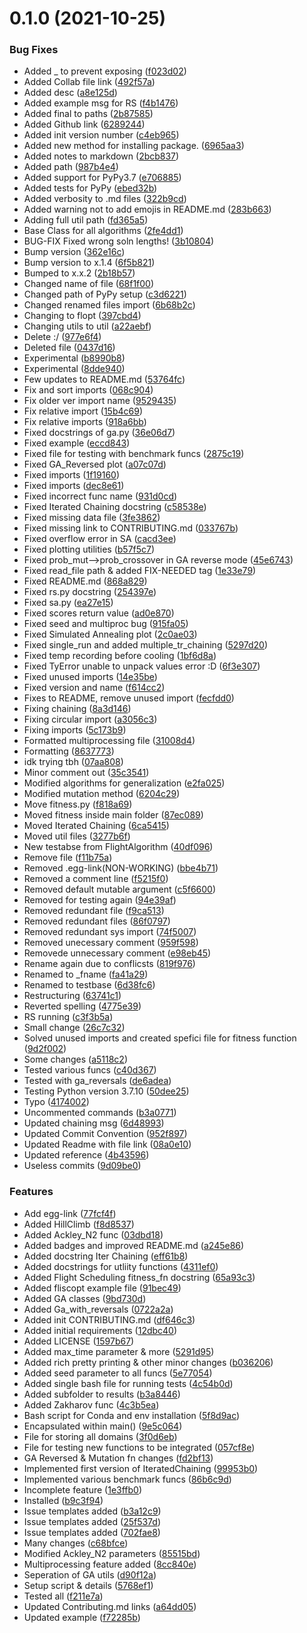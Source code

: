 # 0.1.0 (2021-10-25)


### Bug Fixes

* Added _ to prevent exposing ([f023d02](https://github.com/Agrover112/fliscopt/commit/f023d0269cf647a673cc914ab17d6fc1cfbef91b))
* Added Collab file link ([492f57a](https://github.com/Agrover112/fliscopt/commit/492f57a44bff29f4d694cfee0da199721478ea98))
* Added desc ([a8e125d](https://github.com/Agrover112/fliscopt/commit/a8e125d93613e67ad6918b65e814e99656d9229d))
* Added example msg for RS ([f4b1476](https://github.com/Agrover112/fliscopt/commit/f4b1476a8ffc82e43e27b364bc390afd8587fef4))
* Added final to paths ([2b87585](https://github.com/Agrover112/fliscopt/commit/2b875855390c90b1baabe091c5a05116c042b642))
* Added Github link ([6289244](https://github.com/Agrover112/fliscopt/commit/62892443a3fe4cc0c17749a0a8c4eec9323ce0b3))
* Added init version number ([c4eb965](https://github.com/Agrover112/fliscopt/commit/c4eb965919703519a5e3f742d7ffdea25768ea38))
* Added new method for installing package. ([6965aa3](https://github.com/Agrover112/fliscopt/commit/6965aa375462039e94c79863aa1f2c00b74bcab5))
* Added notes to markdown ([2bcb837](https://github.com/Agrover112/fliscopt/commit/2bcb8376ef06cb9951c6607b5cd21da1db2cdb3c))
* Added path ([987b4e4](https://github.com/Agrover112/fliscopt/commit/987b4e401e436357a4ca265b08b514fff64dadaa))
* Added support for PyPy3.7 ([e706885](https://github.com/Agrover112/fliscopt/commit/e706885f412ca5fe9bc8928c45a6ea54d7fbe839))
* Added tests for PyPy ([ebed32b](https://github.com/Agrover112/fliscopt/commit/ebed32b949238e7eeb269115937d9c39aa3acff4))
* Added verbosity to .md files ([322b9cd](https://github.com/Agrover112/fliscopt/commit/322b9cd7b9649af0c787a1855511cc8eccf1c67c))
* Added warning not to add emojis in README.md ([283b663](https://github.com/Agrover112/fliscopt/commit/283b663088c28fddcc90938199801cb11d092602))
* Adding full util path ([fd365a5](https://github.com/Agrover112/fliscopt/commit/fd365a55119cebcf4993543e810e5d72ef949666))
* Base Class for all algorithms ([2fe4dd1](https://github.com/Agrover112/fliscopt/commit/2fe4dd1339bb50deb166fc5751ed1c067e1ef0fa))
* BUG-FIX Fixed wrong soln lengths! ([3b10804](https://github.com/Agrover112/fliscopt/commit/3b10804c622a4ed72583ac865bca86545c0aad12))
* Bump version ([362e16c](https://github.com/Agrover112/fliscopt/commit/362e16c86ec260c94d1f142180e82a743b44e8d5))
* Bump version to x.1.4 ([6f5b821](https://github.com/Agrover112/fliscopt/commit/6f5b821a218942570c19eddecf649cfed05e4a5d))
* Bumped to x.x.2 ([2b18b57](https://github.com/Agrover112/fliscopt/commit/2b18b574788fc3921c75a1e2cf39a30bba4f23bc))
* Changed name of file ([68f1f00](https://github.com/Agrover112/fliscopt/commit/68f1f00571fa60abd36197741d7f770bb9cbe799))
* Changed path of PyPy setup ([c3d6221](https://github.com/Agrover112/fliscopt/commit/c3d6221f385e09fef8ae1c18e8d6aa162cd0badc))
* Changed renamed files import ([6b68b2c](https://github.com/Agrover112/fliscopt/commit/6b68b2c2c1b5587773b279e51cfb329629f9058a))
* Changing to flopt ([397cbd4](https://github.com/Agrover112/fliscopt/commit/397cbd4dd4d4ac872d4f06bee9745d5cf97b7d86))
* Changing utils to util ([a22aebf](https://github.com/Agrover112/fliscopt/commit/a22aebf71acd7a175984e5c67675dc6a2aadaa7d))
* Delete :/ ([977e6f4](https://github.com/Agrover112/fliscopt/commit/977e6f4ca0b7a14c9f4d69aae5e34658741298eb))
* Deleted file ([0437d16](https://github.com/Agrover112/fliscopt/commit/0437d162fa669f3024797a41063540a17423456f))
* Experimental ([b8990b8](https://github.com/Agrover112/fliscopt/commit/b8990b883fd7b52b5170e971aacaff47d78f8684))
* Experimental ([8dde940](https://github.com/Agrover112/fliscopt/commit/8dde940c376c974bfbbd530da171fe9c8a1f8f38))
* Few updates to README.md ([53764fc](https://github.com/Agrover112/fliscopt/commit/53764fcaffb0243497d358836d2058d898e94893))
* Fix and sort imports ([068c904](https://github.com/Agrover112/fliscopt/commit/068c904929daeb6ba562963998ea2d5d6a3c9ff4))
* Fix older ver import name ([9529435](https://github.com/Agrover112/fliscopt/commit/9529435f5cf4eaa387867cbe6f65ef3e5bcf9ba1))
* Fix relative import ([15b4c69](https://github.com/Agrover112/fliscopt/commit/15b4c690000fa0591030386320b8fcf03b08c85f))
* Fix relative imports ([918a6bb](https://github.com/Agrover112/fliscopt/commit/918a6bbd7e1111aa59100dbdf0018e272e8698b3))
* Fixed docstrings of ga.py ([36e06d7](https://github.com/Agrover112/fliscopt/commit/36e06d72798d8aab71d54531dbc2396a01ed1395))
* Fixed example ([eccd843](https://github.com/Agrover112/fliscopt/commit/eccd84330b15e4c27a699689b82b5933a05539ea))
* Fixed file for testing with benchmark funcs ([2875c19](https://github.com/Agrover112/fliscopt/commit/2875c194297cd8d8fef0e1c4da7b8f07c5942cb3))
* Fixed GA_Reversed plot ([a07c07d](https://github.com/Agrover112/fliscopt/commit/a07c07da95f3da4247b711d8d3b2ec88da13f673))
* Fixed imports ([1f19160](https://github.com/Agrover112/fliscopt/commit/1f191602f0a05c781a3d4d5ca23c0fc19705a9e2))
* Fixed imports ([dec8e61](https://github.com/Agrover112/fliscopt/commit/dec8e61de58820b992c2ca0cb674e5c7770e574c))
* Fixed incorrect func name ([931d0cd](https://github.com/Agrover112/fliscopt/commit/931d0cdb6ab7fba016edef750a6b54c73267121c))
* Fixed Iterated Chaining docstring ([c58538e](https://github.com/Agrover112/fliscopt/commit/c58538e020b8205b49d2300dbfe8a4db3f95ecd5))
* Fixed missing data file ([3fe3862](https://github.com/Agrover112/fliscopt/commit/3fe38629fe310440994cffb5c75273773ee3eb61))
* Fixed missing link to CONTRIBUTING.md ([033767b](https://github.com/Agrover112/fliscopt/commit/033767b3e06bae4ad132a4805c3bc9bcefaf2dfe))
* Fixed overflow error in SA ([cacd3ee](https://github.com/Agrover112/fliscopt/commit/cacd3eed3fb02a67f15e23e05219db0ac6e7fad4))
* Fixed plotting utilities ([b57f5c7](https://github.com/Agrover112/fliscopt/commit/b57f5c7bab591cf75d8411eedc9c17fc8f9832f1))
* Fixed prob_mut-->prob_crossover in GA reverse mode ([45e6743](https://github.com/Agrover112/fliscopt/commit/45e6743b06c3ccca89c5d3c88cd73257664d3d04))
* Fixed read_file path & added FIX-NEEDED tag ([1e33e79](https://github.com/Agrover112/fliscopt/commit/1e33e79b805493ce47c8d0ec24696e0899b6cf72))
* Fixed README.md ([868a829](https://github.com/Agrover112/fliscopt/commit/868a829edeffb084714cc79e949b9fc59b969984))
* Fixed rs.py docstring ([254397e](https://github.com/Agrover112/fliscopt/commit/254397effb86323f9cd25ca505b9291c6ce264b7))
* Fixed sa.py ([ea27e15](https://github.com/Agrover112/fliscopt/commit/ea27e1587836de01a3ecf6f7e8f3caf9ff808305))
* Fixed scores return value ([ad0e870](https://github.com/Agrover112/fliscopt/commit/ad0e870de8720fa88bb8b0626ca942d3ddd79878))
* Fixed seed and multiproc bug ([915fa05](https://github.com/Agrover112/fliscopt/commit/915fa05f6c448b768f7204dcf309c6563df198f9))
* Fixed Simulated Annealing plot ([2c0ae03](https://github.com/Agrover112/fliscopt/commit/2c0ae030ec266f5599462de9e9347239b61159ec))
* Fixed single_run and added multiple_tr_chaining ([5297d20](https://github.com/Agrover112/fliscopt/commit/5297d209a685131f39f7bfd56643a7bbc08c0c29))
* Fixed temp recording before cooling ([1bf6d8a](https://github.com/Agrover112/fliscopt/commit/1bf6d8a832c5be2d07f159d5e158bb5e1ec81ec8))
* Fixed TyError unable to unpack values error :D ([6f3e307](https://github.com/Agrover112/fliscopt/commit/6f3e3075ba6dc467e76c0ee59bc7dc1bb7e24b67))
* Fixed unused imports ([14e35be](https://github.com/Agrover112/fliscopt/commit/14e35beea7a4cb2170d230b2544e67741776134d))
* Fixed version and name ([f614cc2](https://github.com/Agrover112/fliscopt/commit/f614cc2cc6b06f3d30cf602ea76a35f18ce9bbf2))
* Fixes to README, remove unused import ([fecfdd0](https://github.com/Agrover112/fliscopt/commit/fecfdd01b6599399195bedb885a969fdb13edd68))
* Fixing chaining ([8a3d146](https://github.com/Agrover112/fliscopt/commit/8a3d14650045df84ab83b5b03932407f48fd0c4b))
* Fixing circular import ([a3056c3](https://github.com/Agrover112/fliscopt/commit/a3056c3354e92a7ef48a6e59c547ef2d66028402))
* Fixing imports ([5c173b9](https://github.com/Agrover112/fliscopt/commit/5c173b9496cd0b28231c7b9cab7ac8249a8a5511))
* Formatted multiprocessing file ([31008d4](https://github.com/Agrover112/fliscopt/commit/31008d4a3e5bb8c4645dd788f6b37733cac35130))
* Formatting ([8637773](https://github.com/Agrover112/fliscopt/commit/863777328c7e50a389cbe43d26a880d2a0e9f4e2))
* idk trying tbh ([07aa808](https://github.com/Agrover112/fliscopt/commit/07aa8084012e280f607eb0f477ee194941512e4c))
* Minor comment out ([35c3541](https://github.com/Agrover112/fliscopt/commit/35c35411f61d22deca2c0f4cfef58f71f9ae4296))
* Modified algorithms for generalization ([e2fa025](https://github.com/Agrover112/fliscopt/commit/e2fa025382f6b9681c2dcfb715281f59b173f1d8))
* Modified mutation method ([6204c29](https://github.com/Agrover112/fliscopt/commit/6204c2964ae1c7075786aa2d8e940000b6f75ccf))
* Move fitness.py ([f818a69](https://github.com/Agrover112/fliscopt/commit/f818a6923aa060742685694c61c6bc217fe780f9))
* Moved fitness inside main folder ([87ec089](https://github.com/Agrover112/fliscopt/commit/87ec089d7ae22b7da22d2576180f8c8e35a6e34e))
* Moved Iterated Chaining ([6ca5415](https://github.com/Agrover112/fliscopt/commit/6ca54155ba68d87aaed73c8fa1dc747c4d0de906))
* Moved util files ([3277b6f](https://github.com/Agrover112/fliscopt/commit/3277b6f022529db3b6693c43f595ca273ff47df7))
* New testabse from FlightAlgorithm ([40df096](https://github.com/Agrover112/fliscopt/commit/40df096ca708b27a69597ebede69709445e6eeb6))
* Remove file ([f11b75a](https://github.com/Agrover112/fliscopt/commit/f11b75a45d7b4cf46689f52bf5550e0c897011d8))
* Removed .egg-link(NON-WORKING) ([bbe4b71](https://github.com/Agrover112/fliscopt/commit/bbe4b7106dc79b0309de11615da367155f3dc605))
* Removed a comment line ([f5215f0](https://github.com/Agrover112/fliscopt/commit/f5215f0055d062c8458fda92c048a5ea7c8c1239))
* Removed default mutable argument ([c5f6600](https://github.com/Agrover112/fliscopt/commit/c5f66005df4d63825e3eafdc5e9bdb8c80369b58))
* Removed for testing again ([94e39af](https://github.com/Agrover112/fliscopt/commit/94e39af45a291b8bd715d5e16af30421b8afc8ba))
* Removed redundant file ([f9ca513](https://github.com/Agrover112/fliscopt/commit/f9ca513a7e3fb302b5ebd0fb97222546c85d61cd))
* Removed redundant files ([86f0797](https://github.com/Agrover112/fliscopt/commit/86f0797f9cccc6454a73e7cdb47d086ddfac203d))
* Removed redundant sys import ([74f5007](https://github.com/Agrover112/fliscopt/commit/74f5007e4437c89514298e619ab1cfbe68133dec))
* Removed unecessary comment ([959f598](https://github.com/Agrover112/fliscopt/commit/959f598ad915cbe8b28c22ea5e7fb98a13a071a0))
* Removede unnecessary comment ([e98eb45](https://github.com/Agrover112/fliscopt/commit/e98eb45a18589015ec05d6e96e7dc50b0a5a0471))
* Rename again due to conflicsts ([819f976](https://github.com/Agrover112/fliscopt/commit/819f9765a3133b2e23860db10c6b34b2c1738694))
* Renamed to _fname ([fa41a29](https://github.com/Agrover112/fliscopt/commit/fa41a29c30c462ae1414cd1dd96332e2cb1eb45a))
* Renamed to testbase ([6d38fc6](https://github.com/Agrover112/fliscopt/commit/6d38fc627c2d163aef0da97e13e47e1ec44ccc31))
* Restructuring ([63741c1](https://github.com/Agrover112/fliscopt/commit/63741c1ac53df7f5e0a885c26c4c4cce0ba3dc4a))
* Reverted spelling ([4775e39](https://github.com/Agrover112/fliscopt/commit/4775e39e7e2023feda0b4b4e9b12a96c5118dc55))
* RS running ([c3f3b5a](https://github.com/Agrover112/fliscopt/commit/c3f3b5a2b0b738359d8c32f625e92a9dcdb43f76))
* Small change ([26c7c32](https://github.com/Agrover112/fliscopt/commit/26c7c32aebb62b1fb5d84f20c704ccf144d1cf43))
* Solved unused imports and created spefici file for fitness function ([9d2f002](https://github.com/Agrover112/fliscopt/commit/9d2f002967a7465a3a16f045107087a31bfed68e))
* Some changes ([a5118c2](https://github.com/Agrover112/fliscopt/commit/a5118c2e558b845e7b231db28e120e6231f7855b))
* Tested various funcs ([c40d367](https://github.com/Agrover112/fliscopt/commit/c40d36705ff8eb1e0cc9708863e8d9169aafd869))
* Tested with ga_reversals ([de6adea](https://github.com/Agrover112/fliscopt/commit/de6adea5827496daca8ea513894b6d040c746c6e))
* Testing Python version 3.7.10 ([50dee25](https://github.com/Agrover112/fliscopt/commit/50dee25972e1f8e4c4367e8ceebd0bce08d7d5c7))
* Typo ([4174002](https://github.com/Agrover112/fliscopt/commit/417400255eb06fb58fb9b47e3cf0f870334e4d77))
* Uncommented  commands ([b3a0771](https://github.com/Agrover112/fliscopt/commit/b3a0771c26bc036637eff7498fb48e1edd342443))
* Updated chaining msg ([6d48993](https://github.com/Agrover112/fliscopt/commit/6d489937cc345810fc30c89a390b6be38fcefcec))
* Updated Commit Convention ([952f897](https://github.com/Agrover112/fliscopt/commit/952f897311e0491ffa6d6f7a360df783b98cd043))
* Updated Readme with file link ([08a0e10](https://github.com/Agrover112/fliscopt/commit/08a0e101373bb7e434e054e7f2a6ba1366f37740))
* Updated reference ([4b43596](https://github.com/Agrover112/fliscopt/commit/4b4359639c4b3c6a72e8e5d7c49d4c49a21d3402))
* Useless commits ([9d09be0](https://github.com/Agrover112/fliscopt/commit/9d09be004862f8666d2ab15f1cb12f7275e779ec))


### Features

* Add egg-link ([77fcf4f](https://github.com/Agrover112/fliscopt/commit/77fcf4fd8e201450414f7c39d9381200b684f1a2))
* Added  HillClimb ([f8d8537](https://github.com/Agrover112/fliscopt/commit/f8d8537e91b6f6e0435fb34afeaac9acdbf893af))
* Added Ackley_N2 func ([03dbd18](https://github.com/Agrover112/fliscopt/commit/03dbd1844f902c2e66e3d85bd0f55c5dfcc4dc63))
* Added badges and improved README.md ([a245e86](https://github.com/Agrover112/fliscopt/commit/a245e86bbbbc2f51295d22b80d9f1404b1d6935a))
* Added docstring Iter Chaining ([eff61b8](https://github.com/Agrover112/fliscopt/commit/eff61b8e885aa645089e94751e13fa488e5dfae7))
* Added docstrings for utliity functions ([4311ef0](https://github.com/Agrover112/fliscopt/commit/4311ef015e6413f9f2461bebbaea108ec6399b64))
* Added Flight Scheduling fitness_fn docstring ([65a93c3](https://github.com/Agrover112/fliscopt/commit/65a93c38e91036f4d006a23cb8184d08d26294b1))
* Added fliscopt example file ([91bec49](https://github.com/Agrover112/fliscopt/commit/91bec49cf729a3ef89d2229774895cd9fb3e6b08))
* Added GA classes ([9bd730d](https://github.com/Agrover112/fliscopt/commit/9bd730d34cd8a3d5bb98531a91d59094bc9b8814))
* Added Ga_with_reversals ([0722a2a](https://github.com/Agrover112/fliscopt/commit/0722a2aab2f64a0f2bc92924cdf78a1761fb7277))
* Added init CONTRIBUTING.md ([df646c3](https://github.com/Agrover112/fliscopt/commit/df646c33ee833db2431b9b49b089f10d50401cca))
* Added initial requirements ([12dbc40](https://github.com/Agrover112/fliscopt/commit/12dbc40cde0559388c6515c5cbbc81d89c5e2ef5))
* Added LICENSE ([1597b67](https://github.com/Agrover112/fliscopt/commit/1597b67e97b1b160f6c39ee238c51af64540964b))
* Added max_time parameter & more ([5291d95](https://github.com/Agrover112/fliscopt/commit/5291d95fb831af3321641678872b917790b1cdfd))
* Added rich pretty printing & other minor changes ([b036206](https://github.com/Agrover112/fliscopt/commit/b0362064a0066419e87db1c87b90371e13b5de98))
* Added seed parameter to all funcs ([5e77054](https://github.com/Agrover112/fliscopt/commit/5e770544442a876bd2616bc84e2c1a950aef9f34))
* Added single bash file for running tests ([4c54b0d](https://github.com/Agrover112/fliscopt/commit/4c54b0d2e393b4a409d99c1c891f092fd2047a9c))
* Added subfolder to results ([b3a8446](https://github.com/Agrover112/fliscopt/commit/b3a844638b53aa1efd645a2f472610d4be1f9513))
* Added Zakharov func ([4c3b5ea](https://github.com/Agrover112/fliscopt/commit/4c3b5ea8a6fafeb6659644b7ecb0edfa4c404914))
* Bash script for Conda and env installation ([5f8d9ac](https://github.com/Agrover112/fliscopt/commit/5f8d9ac25b0f97fd17bb9ae3ba1fa78831ee553c))
* Encapsulated within main() ([9e5c064](https://github.com/Agrover112/fliscopt/commit/9e5c064415829f0ce541e2013857d50d929ef7ab))
* File for storing all domains ([3f0d6eb](https://github.com/Agrover112/fliscopt/commit/3f0d6eb081443a3f6f93f93c7573397e79825dcd))
* File for testing new functions to be integrated ([057cf8e](https://github.com/Agrover112/fliscopt/commit/057cf8eba46e10309be90d8c9e0615bd22b284ee))
* GA Reversed & Mutation fn changes ([fd2bf13](https://github.com/Agrover112/fliscopt/commit/fd2bf13f2d1a4a17e5fbdfb245d388b453947360))
* Implemented first version of IteratedChaining ([99953b0](https://github.com/Agrover112/fliscopt/commit/99953b024258730719ebff28c8c931d28f415c55))
* Implemented various benchmark funcs ([86b6c9d](https://github.com/Agrover112/fliscopt/commit/86b6c9d46d7fd20b0ca2a417a8b738ddf4b96bb1))
* Incomplete feature ([1e3ffb0](https://github.com/Agrover112/fliscopt/commit/1e3ffb0a4686c9fbab1ec59fdec6a23ba163df75))
* Installed ([b9c3f94](https://github.com/Agrover112/fliscopt/commit/b9c3f9481db65f506c1f469b3e2edad256860894))
* Issue templates added ([b3a12c9](https://github.com/Agrover112/fliscopt/commit/b3a12c9ec24942565d3e119e3279832b31306eeb))
* Issue templates added ([25f537d](https://github.com/Agrover112/fliscopt/commit/25f537d7119051eb66aded2e5c35163b61c29bf1))
* Issue templates added ([702fae8](https://github.com/Agrover112/fliscopt/commit/702fae82bee9039aaf041994f4fa52914e228013))
* Many changes ([c68bfce](https://github.com/Agrover112/fliscopt/commit/c68bfce203edd5506bdec0076b4ccb7baf2f196d))
* Modified Ackley_N2 parameters ([85515bd](https://github.com/Agrover112/fliscopt/commit/85515bde790481cb78dab92e3f3ef4afc2172763))
* Multiprocessing feature added ([8cc840e](https://github.com/Agrover112/fliscopt/commit/8cc840ecaf7c3c01d5dca5a89bfe565c5ff2d098))
* Seperation of GA utils ([d90f12a](https://github.com/Agrover112/fliscopt/commit/d90f12a21357b9a59d644ca44766156ad2c4f8c9))
* Setup script & details ([5768ef1](https://github.com/Agrover112/fliscopt/commit/5768ef10af3efef445673c52eaf782eb54597b21))
* Tested all ([f211e7a](https://github.com/Agrover112/fliscopt/commit/f211e7a400cac39cb9bff85246c75ca8cd7c067f))
* Updated Contributing.md links ([a64dd05](https://github.com/Agrover112/fliscopt/commit/a64dd0587bce942ae1abf722aff24e4ae5b4bfcd))
* Updated example ([f72285b](https://github.com/Agrover112/fliscopt/commit/f72285b0c9b33c1e4a223af70b8017b419d2d84f))



